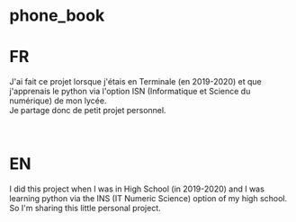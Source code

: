 # phone_book

# FR
J'ai fait ce projet lorsque j'étais en Terminale (en 2019-2020) et que j'apprenais le python via l'option ISN (Informatique et Science du numérique) de mon lycée.
<br />
Je partage donc de petit projet personnel.

<br />

# EN

I did this project when I was in High School (in 2019-2020) and I was learning python via the INS (IT Numeric Science) option of my high school.
<br />
So I'm sharing this little personal project.
